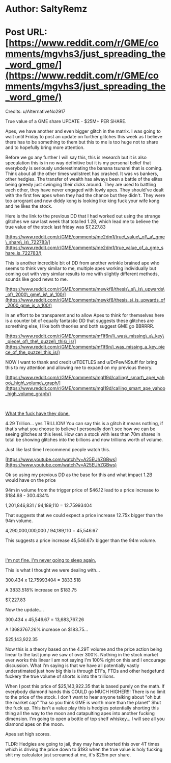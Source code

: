 # Author: SaltyRemz
# Post URL: [https://www.reddit.com/r/GME/comments/mgvhs3/just_spreading_the_word_gme/](https://www.reddit.com/r/GME/comments/mgvhs3/just_spreading_the_word_gme/)


Credits: u/AlternativeNo2917


True value of a GME share UPDATE - $25M+ PER SHARE.

Apes, we have another and even bigger glitch in the matrix. I was going to wait until Friday to post an update on further glitches this week as I believe there has to be something to them but this to me is too huge not to share and to hopefully bring more attention.   


Before we go any further I will say this, this is research but it is also speculation this is in no way definitive but it is my personal belief that everybody is seriously underestimating the banana tsunami that is coming. Think about all the other times wallstreet has crashed. It was vs bankers, other hedgies. The transfer of wealth has always been a battle of the elites being greedy just swinging their dicks around. They are used to battling each other, they have never engaged with lowly apes. They should've dealt with the first few apes when they had the chance but they didn't. They were too arrogrant and now diddy kong is looking like king fuck your wife kong and he likes the stock.   


Here is the link to the previous DD that I had worked out using the strange glitches we saw last week that totalled 1.2B, which lead me to believe the true value of the stock last friday was $7,227.83

[https://www.reddit.com/r/GME/comments/me2dm1/true\_value\_of\_a\_gme\_share\_is\_722783/](https://www.reddit.com/r/GME/comments/me2dm1/true_value_of_a_gme_share_is_722783/)  


This is another incredible bit of DD from another wrinkle brained ape who seems to think very similar to me,  multiple apes working individually but coming out with very similar results to me with slightly different methods, sounds like good news to me. 

[https://www.reddit.com/r/GME/comments/mewkf8/thesis\_si\_is\_upwards\_of\_2000\_gme\_is\_a\_100/](https://www.reddit.com/r/GME/comments/mewkf8/thesis_si_is_upwards_of_2000_gme_is_a_100/)  


In an effort to be transparent and to allow Apes to think for themselves here is a counter bit of equally fantastic DD that suggests these glitches are something else, I like both theories and both suggest GME go BBRRRR.   


[https://www.reddit.com/r/GME/comments/mf1f6n/i\_was\_missing\_a\_key\_piece\_of\_the\_puzzel\_this\_is/](https://www.reddit.com/r/GME/comments/mf1f6n/i_was_missing_a_key_piece_of_the_puzzel_this_is/)  


NOW I want to thank and credit u/TDETLES and u/DrPewNStuff for bring this to my attention and allowing me to expand on my previous theory. 

  
[https://www.reddit.com/r/GME/comments/mgl19d/calling\_smart\_ape\_yahoo\_high\_volume\_graph/](https://www.reddit.com/r/GME/comments/mgl19d/calling_smart_ape_yahoo_high_volume_graph/)  


&#x200B;

[What the fuck have they done.](https://preview.redd.it/euhbcikdc8q61.png?width=904&format=png&auto=webp&s=26510b30cc4943fa36721145789b6fc2ca3ed65d)

4.29 Trillion... yes TRILLION! You can say this is a glitch it means nothing, if that's what you choose to believe I personally don't see how we can be seeing glitches at this level. How can a stock with less than 70m shares in total be showing glitches into the billions and now trillions worth of volume.   


Just like last time I recommend people watch this.   


[https://www.youtube.com/watch?v=A25EUhZGBws](https://www.youtube.com/watch?v=A25EUhZGBws)  

Ok so using my previous DD as the base for this and what impact 1.2B would have on the price  


94m in volume from the trigger price of $46.12 lead to a price increase to $184.68 - 300.434%   


 1,201,846,831 / 94,189,110 = 12.75993404   


That suggests that we could expect a price increase 12.75x bigger than the 94m volume.   


4,290,000,000,000 / 94,189,110 = 45,546.67   


This suggests a price increase 45,546.67x bigger than the 94m volume. 

&#x200B;

[I'm not fine. I'm never going to sleep again.](https://preview.redd.it/519d5c7le8q61.jpg?width=183&format=pjpg&auto=webp&s=fc973fe7bcd24dd88046a04b3d5b141f01c71239)

This is what I thought we were dealing with...   


300.434 x 12.75993404 = 3833.518

A 3833.518% increase on $183.75

$7,227.83  


Now the update....  


300.434 x  45,546.67 = 13,683,767.26

A 13683767.26% increase on $183.75...  


$25,143,922.35   


Now this is a theory based on the 4.29T volume and the price action being linear to the last jump we saw of over 300%. Nothing in the stock market ever works this linear I am not saying I'm 100% right on this and I encourage discussion. What I'm saying is that we have all potentially vastly understimated just how big this is through ETFs, FTDs and other hedgefund fuckery the true volume of shorts is into the trillions.   


When I post this price of $25,143,922.35 that is based purely on the math. If everybody diamond hands this COULD go MUCH HIGHER!!! There is no limit to the price of the stock. I don't want to hear anyone talking about "oh but the market cap" "ha so you think GME is worth more than the planet" Shut the fuck up. This isn't a value play this is hedgies potentially shorting this thing all the way to the moon and catapulting apes into another fucking dimension. I'm going to open a bottle of top shelf whiskey... I will see all you diamond apes on the moon.   


Apes set high scores.   


TLDR: Hedgies are going to jail, they may have shorted this over 4T times which is driving the price down to $193 when the true value is holy fucking shit my calculator just screamed at me, it's $25m per share.